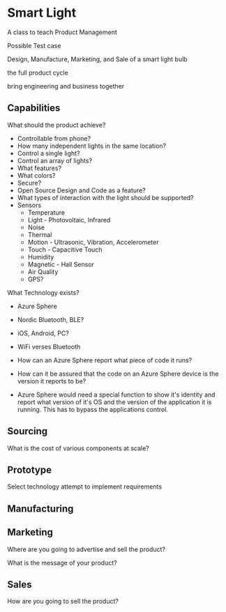 # Smart Light

A class to teach Product Management

Possible Test case

Design, Manufacture, Marketing, and Sale of a smart light bulb

the full product cycle

bring engineering and business together


## Capabilities

What should the product achieve?

- Controllable from phone?
- How many independent lights in the same location?
- Control a single light?
- Control an array of lights?
- What features?
- What colors?
- Secure?
- Open Source Design and Code as a feature?
- What types of interaction with the light should be supported?
- Sensors
    - Temperature
    - Light - Photovoltaic, Infrared
    - Noise
    - Thermal
    - Motion - Ultrasonic, Vibration, Accelerometer
    - Touch - Capacitive Touch
    - Humidity
    - Magnetic - Hall Sensor
    - Air Quality
    - GPS?

What Technology exists?

- Azure Sphere
- Nordic Bluetooth, BLE?
- iOS, Android, PC?

- WiFi verses Bluetooth


- How can an Azure Sphere report what piece of code it runs?
- How can it be assured that the code on an Azure Sphere device is the version it reports to be?

- Azure Sphere would need a special function to show it's identity and report what version of it's OS and the version of the application it is running. This has to bypass the applications control.


## Sourcing

What is the cost of various components at scale?

## Prototype

Select technology attempt to implement requirements

## Manufacturing

## Marketing

Where are you going to advertise and sell the product?

What is the message of your product?

## Sales

How are you going to sell the product?